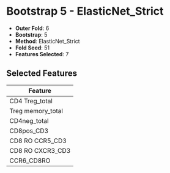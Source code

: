 # Bootstrap 5 - ElasticNet_Strict

- **Outer Fold**: 6
- **Bootstrap**: 5
- **Method**: ElasticNet_Strict
- **Fold Seed**: 51
- **Features Selected**: 7

## Selected Features

| Feature |
|---------|
| CD4 Treg_total |
| Treg memory_total |
| CD4neg_total |
| CD8pos_CD3 |
| CD8 RO CCR5_CD3 |
| CD8 RO CXCR3_CD3 |
| CCR6_CD8RO |
